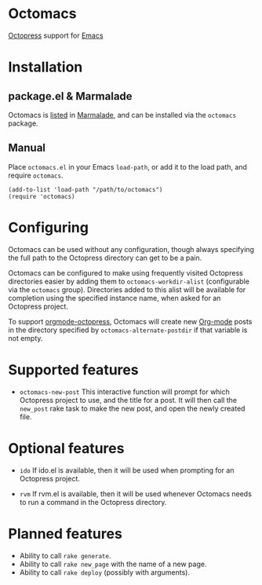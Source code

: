 # Octomacs

[Octopress][] support for [Emacs][]

# Installation

## package.el & Marmalade

Octomacs is [listed][Marmalade-listing] in [Marmalade][], and can be
installed via the `octomacs` package.

## Manual

Place `octomacs.el` in your Emacs `load-path`, or add it to the load
path, and require `octomacs`.

```common-lisp
(add-to-list 'load-path "/path/to/octomacs")
(require 'octomacs)
```

# Configuring

Octomacs can be used without any configuration, though always
specifying the full path to the Octopress directory can get to be a
pain.

Octomacs can be configured to make using frequently visited Octopress
directories easier by adding them to `octomacs-workdir-alist`
(configurable via the `octomacs` group).  Directories added to this
alist will be available for completion using the specified instance
name, when asked for an Octopress project.

To support [orgmode-octopress][], Octomacs will create new
[Org-mode][] posts in the directory specified by
`octomacs-alternate-postdir` if that variable is not empty.

# Supported features

* `octomacs-new-post` This interactive function will prompt for which
  Octopress project to use, and the title for a post.  It will then
  call the `new_post` rake task to make the new post, and open the
  newly created file.

# Optional features

* `ido` If ido.el is available, then it will be used when prompting
  for an Octopress project.

* `rvm` If rvm.el is available, then it will be used whenever Octomacs
  needs to run a command in the Octopress directory.

# Planned features

* Ability to call `rake generate`.
* Ability to call `rake new_page` with the name of a new page.
* Ability to call `rake deploy` (possibly with arguments).

[Octopress]: http://octopress.org "Octopress site"
[Emacs]: http://www.gnu.org/software/emacs/ "Emacs site"
[Marmalade]: http://marmalade-repo.org/ "Marmalade Repo site"
[Marmalade-listing]: http://marmalade-repo.org/packages/octomacs "Octomacs on Marmalade"
[orgmode-octopress]: https://github.com/craftkiller/orgmode-octopress
[Org-mode]: http://orgmode.org/
